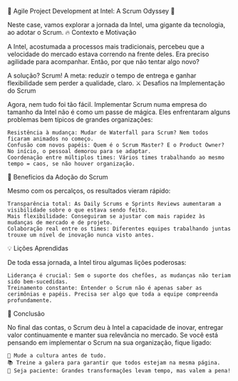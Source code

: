 🚀 Agile Project Development at Intel: A Scrum Odyssey 🚀

Neste case, vamos explorar a jornada da Intel, uma gigante da tecnologia, ao adotar o Scrum.
🔥 Contexto e Motivação

A Intel, acostumada a processos mais tradicionais, percebeu que a velocidade do mercado estava correndo na frente deles. Era preciso agilidade para acompanhar. Então, por que não tentar algo novo? 

A solução? Scrum! A meta: reduzir o tempo de entrega e ganhar flexibilidade sem perder a qualidade, claro.
⚔️ Desafios na Implementação do Scrum

Agora, nem tudo foi tão fácil. Implementar Scrum numa empresa do tamanho da Intel não é como um passe de mágica. Eles enfrentaram alguns problemas bem típicos de grandes organizações:

    Resistência à mudança: Mudar de Waterfall para Scrum? Nem todos ficaram animados no começo.
    Confusão com novos papéis: Quem é o Scrum Master? E o Product Owner? No início, o pessoal demorou para se adaptar.
    Coordenação entre múltiplos times: Vários times trabalhando ao mesmo tempo = caos, se não houver organização.

🌟 Benefícios da Adoção do Scrum

Mesmo com os percalços, os resultados vieram rápido:

    Transparência total: As Daily Scrums e Sprints Reviews aumentaram a visibilidade sobre o que estava sendo feito.
    Mais flexibilidade: Conseguiram se ajustar com mais rapidez às mudanças de mercado e de projeto.
    Colaboração real entre os times: Diferentes equipes trabalhando juntas trouxe um nível de inovação nunca visto antes.

💡 Lições Aprendidas

De toda essa jornada, a Intel tirou algumas lições poderosas:

    Liderança é crucial: Sem o suporte dos chefões, as mudanças não teriam sido bem-sucedidas.
    Treinamento constante: Entender o Scrum não é apenas saber as cerimônias e papéis. Precisa ser algo que toda a equipe compreenda profundamente.

🚀 Conclusão

No final das contas, o Scrum deu à Intel a capacidade de inovar, entregar valor continuamente e manter sua relevância no mercado. Se você está pensando em implementar o Scrum na sua organização, fique ligado:

    🧠 Mude a cultura antes de tudo.
    📚 Treine a galera para garantir que todos estejam na mesma página.
    🌱 Seja paciente: Grandes transformações levam tempo, mas valem a pena!
